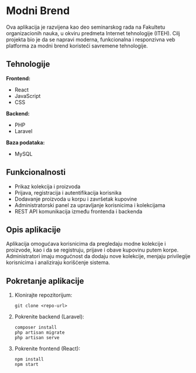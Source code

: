 # Modni Brend

Ova aplikacija je razvijena kao deo seminarskog rada na Fakultetu organizacionih nauka, u okviru predmeta Internet tehnologije (ITEH). Cilj projekta bio je da se napravi moderna, funkcionalna i responzivna veb platforma za modni brend koristeći savremene tehnologije.

## Tehnologije

**Frontend:**
- React
- JavaScript
- CSS

**Backend:**
- PHP
- Laravel

**Baza podataka:**
- MySQL

## Funkcionalnosti

- Prikaz kolekcija i proizvoda
- Prijava, registracija i autentifikacija korisnika
- Dodavanje proizvoda u korpu i završetak kupovine
- Administratorski panel za upravljanje korisnicima i kolekcijama
- REST API komunikacija između frontenda i backenda

## Opis aplikacije

Aplikacija omogućava korisnicima da pregledaju modne kolekcije i proizvode, kao i da se registruju, prijave i obave kupovinu putem korpe. Administratori imaju mogućnost da dodaju nove kolekcije, menjaju privilegije korisnicima i analiziraju korišćenje sistema.

## Pokretanje aplikacije

1. Klonirajte repozitorijum:
   ```
   git clone <repo-url>
   ```

2. Pokrenite backend (Laravel):
   ```
   composer install
   php artisan migrate
   php artisan serve
   ```

3. Pokrenite frontend (React):
   ```
   npm install
   npm start


